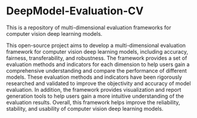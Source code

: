 # DeepModel-Evaluation-CV
This is a repository of multi-dimensional evaluation frameworks for computer vision deep learning models.

This open-source project aims to develop a multi-dimensional evaluation framework for computer vision deep learning models, including accuracy, fairness, transferability, and robustness. The framework provides a set of evaluation methods and indicators for each dimension to help users gain a comprehensive understanding and compare the performance of different models. These evaluation methods and indicators have been rigorously researched and validated to improve the objectivity and accuracy of model evaluation. In addition, the framework provides visualization and report generation tools to help users gain a more intuitive understanding of the evaluation results. Overall, this framework helps improve the reliability, stability, and usability of computer vision deep learning models.